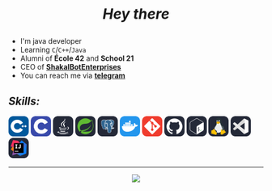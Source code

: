 # <p align="center">*Hey there*</p>

<div align="left" style="display:block; height:400px;">

- I'm java developer
- Learning `C`/`C++`/`Java`
- Alumni of **École 42** and **School 21**
- CEO of **[ShakalBotEnterprises](https://shakalbotenterprises.ru)**
- You can reach me via **[telegram](https://t.me/pmrjo)**

## ***Skills:***

<div>
    <img title="C++" src="https://github.com/tandpfun/skill-icons/raw/main/icons/CPP.svg" width="40"></a>
    <img title="C" src="https://github.com/tandpfun/skill-icons/raw/main/icons/C.svg" width="40"></a>
    <img title="Java" src="https://github.com/tandpfun/skill-icons/raw/main/icons/Java-Dark.svg" width="40"></a>
    <img title="Spring" src="https://github.com/tandpfun/skill-icons/raw/main/icons/Spring-Dark.svg" width="40"></a>
    <img title="PostgreSQL" src="https://github.com/tandpfun/skill-icons/raw/main/icons/PostgreSQL-Dark.svg" width="40"></a>
    <img title="Docker" src="https://github.com/tandpfun/skill-icons/raw/main/icons/Docker.svg" width="40"></a>
    <img title="Git" src="https://github.com/tandpfun/skill-icons/raw/main/icons/Git.svg" width="40"></a>
    <img title="GitHub" src="https://github.com/tandpfun/skill-icons/raw/main/icons/Github-Dark.svg" width="40"></a>
    <img title="Bash" src="https://github.com/tandpfun/skill-icons/raw/main/icons/Bash-Dark.svg" width="40"></a>
    <img title="Linux" src="https://github.com/tandpfun/skill-icons/raw/main/icons/Linux-Dark.svg" width="40"></a>
    <img title="VS Code" src="https://github.com/tandpfun/skill-icons/raw/main/icons/VSCode-Dark.svg" width="40"></a>
    <img title="IntelliJ IDEA" src="https://github.com/tandpfun/skill-icons/raw/main/icons/Idea-Dark.svg" width="40"></a>
</div>

***

<p align="center">
    <a href="https://github-readme-stats.vercel.app/api/top-langs/?username=mavmi&layout=compact&theme=github_dark&card_width=446"> <img src="https://github-readme-stats.vercel.app/api/top-langs/?username=mavmi&layout=compact&theme=github_dark&card_width=375" /></a>
</p>
